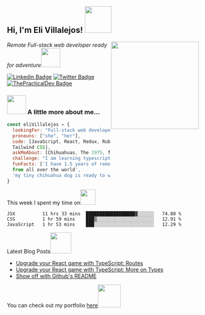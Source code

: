 
<h2> Hi, I'm Eli Villalejos! <img src="https://media.giphy.com/media/26Fxy3Iz1ari8oytO/giphy.gif" width="70"></h2>
<img align='right' src="https://media.giphy.com/media/dWxO36Jzd6bTSt5dIY/giphy.gif" width="230">
<p><em>Remote Full-stack web developer ready for adventure</em><img src="https://media.giphy.com/media/XGma2iRIHTKkwqRkFl/giphy.gif" width="50"></p>

[![Linkedin Badge](https://img.shields.io/badge/-Ellie%20Villalejos-blue?style=flat-square&logo=Linkedin&logoColor=white&link=https://www.linkedin.com/in/ellievillalejos/)](https://www.linkedin.com/in/ellievillalejos/)
[![Twitter Badge](https://img.shields.io/badge/-@miss_elliev_-1ca0f1?style=flat-square&labelColor=1ca0f1&logo=twitter&logoColor=white&link=https://twitter.com/miss_elliev)](https://twitter.com/miss_elliev)
[![ThePracticalDev Badge](https://img.shields.io/badge/-misselliev-0A0A0A?style=flat-square&labelColor=black&logo=dev.to&link=https://dev.to/misselliev)](https://dev.to/misselliev)

### <img src="https://media.giphy.com/media/kbVuid1Ak3uEHJUMVO/giphy.gif" width="50"> A little more about me...  

```javascript
const eliVillalejos = {
  lookingFor: "Full-stack web developer" || "Front-end developer",
  pronouns: ["she", "her"],
  code: [JavaScript, React, Redux, Ruby on Rails, HTML/CSS, Semantic UI, Bootstrap, 
  Tailwind CSS],
  askMeAbout: [Chihuahuas, The 1975, food recipes, renovation shows],
  challenge: "I am learning typescript",
  funFacts: ['I have 1.5 years of remote work experience with devs 
  from all over the world', 
  'my tiny chihuahua dog is ready to woof at the right offer']
}
```
<p>This week I spent my time on<img src="https://media.giphy.com/media/SvQzkTQb3ZwKcj1QTO/giphy.gif" width="40"></p>

<!--START_SECTION:waka-->
```text
JSX          11 hrs 33 mins  ██████████████████▓░░░░░░   74.80 % 
CSS          1 hr 59 mins    ███▒░░░░░░░░░░░░░░░░░░░░░   12.91 % 
JavaScript   1 hr 53 mins    ███░░░░░░░░░░░░░░░░░░░░░░   12.29 % 
```
<!--END_SECTION:waka-->

<p>Latest Blog Posts<img src="https://media.giphy.com/media/THICzXhqZItpoFX7aD/giphy.gif" width="55"></p>

<!-- BLOG-POST-LIST:START -->
- [Upgrade your React game with TypeScript: Routes](https://dev.to/misselliev/upgrade-your-react-game-with-typescript-routing-4c59)
- [Upgrade your React game with TypeScript: More on Types](https://dev.to/misselliev/upgrade-your-react-game-with-typescript-more-on-types-5o8)
- [Show off with Github's README](https://dev.to/misselliev/show-off-with-github-s-readme-40eh)
<!-- BLOG-POST-LIST:END -->

<p>You can check out my portfolio <a href="https://elizabeth-villalejos.netlify.app">here</a><img src="https://media.giphy.com/media/cKPse5DZaptID3YAMK/giphy.gif" width="60"></p>
